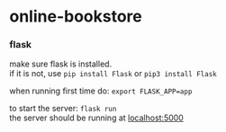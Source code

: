 # online-bookstore
### flask
make sure flask is installed.  
if it is not, use `pip install Flask` or `pip3 install Flask`  
  
when running first time do: `export FLASK_APP=app` 
   
to start the server: `flask run`  
the server should be running at [localhost:5000](http://localhost:5000)
